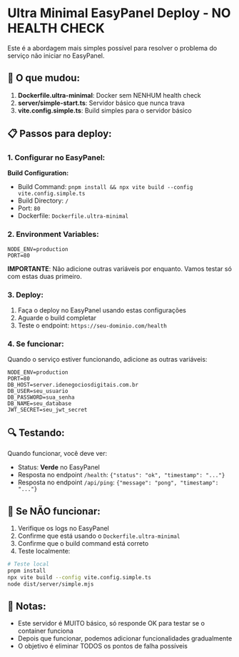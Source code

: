# Ultra Minimal EasyPanel Deploy - NO HEALTH CHECK

Este é a abordagem mais simples possível para resolver o problema do serviço não iniciar no EasyPanel.

## 🔧 O que mudou:

1. **Dockerfile.ultra-minimal**: Docker sem NENHUM health check
2. **server/simple-start.ts**: Servidor básico que nunca trava
3. **vite.config.simple.ts**: Build simples para o servidor básico

## 📋 Passos para deploy:

### 1. Configurar no EasyPanel:

**Build Configuration:**

- Build Command: `pnpm install && npx vite build --config vite.config.simple.ts`
- Build Directory: `/`
- Port: `80`
- Dockerfile: `Dockerfile.ultra-minimal`

### 2. Environment Variables:

```
NODE_ENV=production
PORT=80
```

**IMPORTANTE**: Não adicione outras variáveis por enquanto. Vamos testar só com estas duas primeiro.

### 3. Deploy:

1. Faça o deploy no EasyPanel usando estas configurações
2. Aguarde o build completar
3. Teste o endpoint: `https://seu-dominio.com/health`

### 4. Se funcionar:

Quando o serviço estiver funcionando, adicione as outras variáveis:

```
NODE_ENV=production
PORT=80
DB_HOST=server.idenegociosdigitais.com.br
DB_USER=seu_usuario
DB_PASSWORD=sua_senha
DB_NAME=seu_database
JWT_SECRET=seu_jwt_secret
```

## 🔍 Testando:

Quando funcionar, você deve ver:

- Status: **Verde** no EasyPanel
- Resposta no endpoint `/health`: `{"status": "ok", "timestamp": "..."}`
- Resposta no endpoint `/api/ping`: `{"message": "pong", "timestamp": "..."}`

## 🚨 Se NÃO funcionar:

1. Verifique os logs no EasyPanel
2. Confirme que está usando o `Dockerfile.ultra-minimal`
3. Confirme que o build command está correto
4. Teste localmente:

```bash
# Teste local
pnpm install
npx vite build --config vite.config.simple.ts
node dist/server/simple.mjs
```

## 📝 Notas:

- Este servidor é MUITO básico, só responde OK para testar se o container funciona
- Depois que funcionar, podemos adicionar funcionalidades gradualmente
- O objetivo é eliminar TODOS os pontos de falha possíveis
